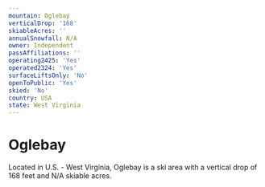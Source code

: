 ```yaml
---
mountain: Oglebay
verticalDrop: '168'
skiableAcres: ''
annualSnowfall: N/A
owner: Independent
passAffiliations: ''
operating2425: 'Yes'
operated2324: 'Yes'
surfaceLiftsOnly: 'No'
openToPublic: 'Yes'
skied: 'No'
country: USA
state: West Virginia
---
```


# Oglebay

Located in U.S. - West Virginia, Oglebay is a ski area with a vertical drop of 168 feet and N/A skiable acres.
